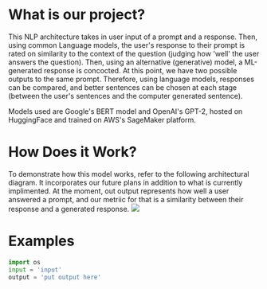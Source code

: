 # What is our project?
This NLP architecture takes in user input of a prompt and a response. Then, using common Language models, the user's response to their prompt is rated on similarity to the context of the question (judging how 'well' the user answers the question). Then, using an alternative (generative) model, a ML-generated response is concocted. At this point, we have two possible outputs to the same prompt. Therefore, using language models, responses can be compared, and better sentences can be chosen at each stage (between the user's sentences and the computer generated sentence).

Models used are Google's BERT model and OpenAI's GPT-2, hosted on HuggingFace and trained on AWS's SageMaker platform.


# How Does it Work?
<!-- Architectural diagram -->
To demonstrate how this model works, refer to the following architectural diagram. It incorporates our future plans in addition to what is currently implimented. At the moment, out output represents how well a user answered a prompt, and our metriic for that is a similarity between their response and a generated response. 
<img src="https://github.com/pranavdulepet/bitcamp-23/blob/main/flowchart.jpeg">

# Examples
<!-- Input-output examples -->
```python
import os
input = 'input'
output = 'put output here'
```
# 
